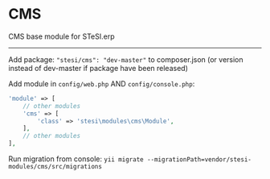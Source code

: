 # CMS

CMS base module for STeSI.erp

--------

Add package: `"stesi/cms": "dev-master"` to composer.json (or version instead of dev-master if package have been released)

Add module in `config/web.php` AND `config/console.php`:

```php
'module' => [
    // other modules
    'cms' => [
        'class' => 'stesi\modules\cms\Module',
    ],
    // other modules
],
```

Run migration from console: `yii migrate --migrationPath=vendor/stesi-modules/cms/src/migrations`
